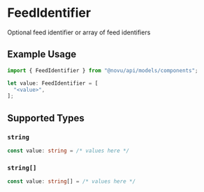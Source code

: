 # FeedIdentifier

Optional feed identifier or array of feed identifiers

## Example Usage

```typescript
import { FeedIdentifier } from "@novu/api/models/components";

let value: FeedIdentifier = [
  "<value>",
];
```

## Supported Types

### `string`

```typescript
const value: string = /* values here */
```

### `string[]`

```typescript
const value: string[] = /* values here */
```

